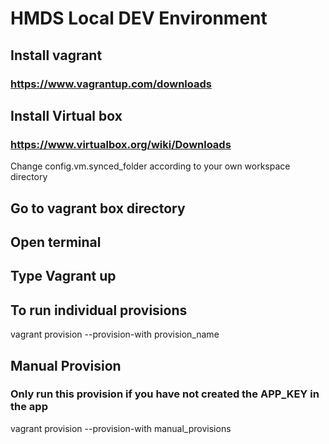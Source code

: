 # HMDS Local DEV Environment

## Install vagrant
### https://www.vagrantup.com/downloads

## Install Virtual box
### https://www.virtualbox.org/wiki/Downloads

Change config.vm.synced_folder according to your own workspace directory

## Go to vagrant box directory
## Open terminal
## Type Vagrant up

## To run individual provisions
vagrant provision --provision-with provision_name

## Manual Provision
### Only run this provision if you have not created the APP_KEY in the app
vagrant provision --provision-with manual_provisions
